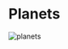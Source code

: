 # Planets

![planets](https://cloud.githubusercontent.com/assets/15018479/18811556/a7568bf8-8281-11e6-9b4a-6141aa572383.PNG)
